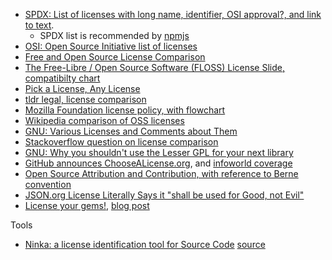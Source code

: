* [SPDX: List of licenses with long name, identifier, OSI approval?, and link to text](https://spdx.org/licenses/).
  * SPDX list is recommended by [npmjs](https://npmjs.org/doc/json.html#license)
* [OSI: Open Source Initiative list of licenses](http://opensource.org/licenses)
* [Free and Open Source License Comparison ](https://blogs.oracle.com/davidleetodd/entry/free_and_open_source_license)
* [The Free-Libre / Open Source Software (FLOSS) License Slide, compatibilty chart](http://www.dwheeler.com/essays/floss-license-slide.html)
* [Pick a License, Any License](http://www.codinghorror.com/blog/2007/04/pick-a-license-any-license.html)
* [tldr legal, license comparison](https://tldrlegal.com/licenses/browse)
* [Mozilla Foundation license policy, with flowchart](http://www.mozilla.org/MPL/license-policy.html)
* [Wikipedia comparison of OSS licenses](http://en.wikipedia.org/wiki/Comparison_of_free_and_open-source_software_licenses)
* [GNU: Various Licenses and Comments about Them](http://www.gnu.org/licenses/license-list.html)
* [Stackoverflow question on license comparison](http://programmers.stackexchange.com/questions/105344/is-there-a-chart-for-helping-me-decide-between-open-source-licenses)
* [GNU: Why you shouldn't use the Lesser GPL for your next library](http://www.gnu.org/licenses/why-not-lgpl.html)
* [GitHub announces ChooseALicense.org](https://github.com/blog/1530-choosing-an-open-source-license), and [infoworld coverage](http://www.infoworld.com/d/open-source-software/github-finally-takes-open-source-licenses-seriously-222708)
* [Open Source Attribution and Contribution, with reference to Berne convention](https://aprescott.com/posts/open-source-copyright)
* [JSON.org License Literally Says it "shall be used for Good, not Evil"](http://java.dzone.com/articles/jsonorg-license-literally-says)
* [License your gems!](http://ruby5.envylabs.com/episodes/424-episode-388-july-23rd-2013/stories/3437-license-your-gems), [blog post](http://www.benjaminfleischer.com/2013/07/12/make-the-world-a-better-place-put-a-license-in-your-gemspec/)


Tools

- [Ninka: a license identification tool for Source Code](http://ninka.turingmachine.org/) [source](https://github.com/dmgerman/ninka)
